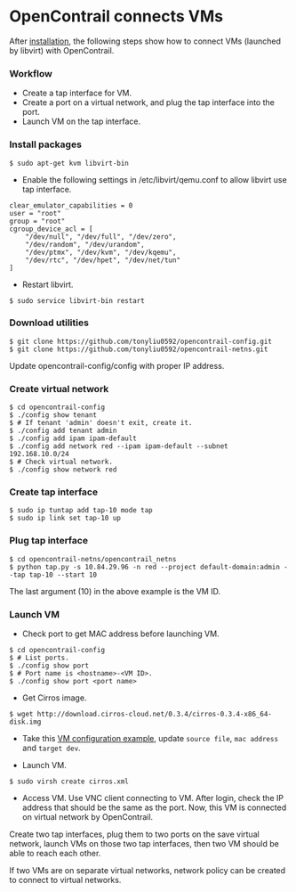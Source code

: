 # OpenContrail connects VMs

After [installation](install.md), the following steps show how to connect VMs (launched by libvirt) with OpenContrail.

### Workflow

* Create a tap interface for VM.
* Create a port on a virtual network, and plug the tap interface into the port.
* Launch VM on the tap interface.

### Install packages
```
$ sudo apt-get kvm libvirt-bin
```

* Enable the following settings in /etc/libvirt/qemu.conf to allow libvirt use tap interface.
```
clear_emulator_capabilities = 0
user = "root"
group = "root"
cgroup_device_acl = [
    "/dev/null", "/dev/full", "/dev/zero",
    "/dev/random", "/dev/urandom",
    "/dev/ptmx", "/dev/kvm", "/dev/kqemu",
    "/dev/rtc", "/dev/hpet", "/dev/net/tun"
]
```

* Restart libvirt.
```
$ sudo service libvirt-bin restart
```

### Download utilities
```
$ git clone https://github.com/tonyliu0592/opencontrail-config.git
$ git clone https://github.com/tonyliu0592/opencontrail-netns.git
```
Update opencontrail-config/config with proper IP address.

### Create virtual network
```
$ cd opencontrail-config
$ ./config show tenant
$ # If tenant 'admin' doesn't exit, create it.
$ ./config add tenant admin
$ ./config add ipam ipam-default
$ ./config add network red --ipam ipam-default --subnet 192.168.10.0/24
$ # Check virtual network.
$ ./config show network red
```

### Create tap interface
```
$ sudo ip tuntap add tap-10 mode tap
$ sudo ip link set tap-10 up
```

### Plug tap interface
```
$ cd opencontrail-netns/opencontrail_netns
$ python tap.py -s 10.84.29.96 -n red --project default-domain:admin --tap tap-10 --start 10
```
The last argument (10) in the above example is the VM ID.

### Launch VM
* Check port to get MAC address before launching VM.
```
$ cd opencontrail-config
$ # List ports.
$ ./config show port
$ # Port name is <hostname>-<VM ID>.
$ ./config show port <port name>
```

* Get Cirros image.
```
$ wget http://download.cirros-cloud.net/0.3.4/cirros-0.3.4-x86_64-disk.img
```

* Take this [VM configuration example](cirros.xml), update `source file`, `mac address` and `target dev`.

* Launch VM.
```
$ sudo virsh create cirros.xml
```

* Access VM.
Use VNC client connecting to VM.
After login, check the IP address that should be the same as the port.
Now, this VM is connected on virtual network by OpenContrail.

Create two tap interfaces, plug them to two ports on the save virtual network, launch VMs on those two tap interfaces, then two VM should be able to reach each other.

If two VMs are on separate virtual networks, network policy can be created to connect to virtual networks.

